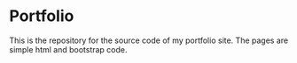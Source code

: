 # Portfolio
This is the repository for the source code of my portfolio site. The pages are simple html and bootstrap code.
